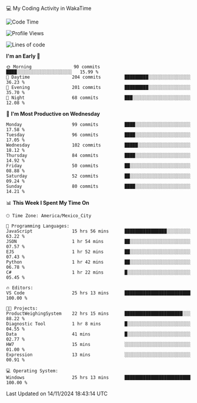 💻 My Coding Activity in WakaTime
<!--START_SECTION:waka-->
![Code Time](http://img.shields.io/badge/Code%20Time-108%20hrs%2056%20mins-blue)

![Profile Views](http://img.shields.io/badge/Profile%20Views-98-blue)

![Lines of code](https://img.shields.io/badge/From%20Hello%20World%20I%27ve%20Written-1.8%20million%20lines%20of%20code-blue)

**I'm an Early 🐤** 

```text
🌞 Morning                90 commits          ████░░░░░░░░░░░░░░░░░░░░░   15.99 % 
🌆 Daytime                204 commits         █████████░░░░░░░░░░░░░░░░   36.23 % 
🌃 Evening                201 commits         █████████░░░░░░░░░░░░░░░░   35.70 % 
🌙 Night                  68 commits          ███░░░░░░░░░░░░░░░░░░░░░░   12.08 % 
```
📅 **I'm Most Productive on Wednesday** 

```text
Monday                   99 commits          ████░░░░░░░░░░░░░░░░░░░░░   17.58 % 
Tuesday                  96 commits          ████░░░░░░░░░░░░░░░░░░░░░   17.05 % 
Wednesday                102 commits         █████░░░░░░░░░░░░░░░░░░░░   18.12 % 
Thursday                 84 commits          ████░░░░░░░░░░░░░░░░░░░░░   14.92 % 
Friday                   50 commits          ██░░░░░░░░░░░░░░░░░░░░░░░   08.88 % 
Saturday                 52 commits          ██░░░░░░░░░░░░░░░░░░░░░░░   09.24 % 
Sunday                   80 commits          ████░░░░░░░░░░░░░░░░░░░░░   14.21 % 
```


📊 **This Week I Spent My Time On** 

```text
🕑︎ Time Zone: America/Mexico_City

💬 Programming Languages: 
JavaScript               15 hrs 56 mins      ████████████████░░░░░░░░░   63.22 % 
JSON                     1 hr 54 mins        ██░░░░░░░░░░░░░░░░░░░░░░░   07.57 % 
EJS                      1 hr 52 mins        ██░░░░░░░░░░░░░░░░░░░░░░░   07.43 % 
Python                   1 hr 42 mins        ██░░░░░░░░░░░░░░░░░░░░░░░   06.78 % 
C#                       1 hr 22 mins        █░░░░░░░░░░░░░░░░░░░░░░░░   05.45 % 

🔥 Editors: 
VS Code                  25 hrs 13 mins      █████████████████████████   100.00 % 

🐱‍💻 Projects: 
ProductWeighingSystem    22 hrs 15 mins      ██████████████████████░░░   88.22 % 
Diagnostic Tool          1 hr 8 mins         █░░░░░░░░░░░░░░░░░░░░░░░░   04.55 % 
Data                     41 mins             █░░░░░░░░░░░░░░░░░░░░░░░░   02.77 % 
HW7                      15 mins             ░░░░░░░░░░░░░░░░░░░░░░░░░   01.00 % 
Expression               13 mins             ░░░░░░░░░░░░░░░░░░░░░░░░░   00.91 % 

💻 Operating System: 
Windows                  25 hrs 13 mins      █████████████████████████   100.00 % 
```


 Last Updated on 14/11/2024 18:43:14 UTC
<!--END_SECTION:waka-->
